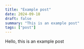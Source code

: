 ```yaml
---
title: "Example post"
date: 2024-09-18
draft: false
summary: "This is an example post"
tags: ["post"]
---
```


Hello, this is an example post

